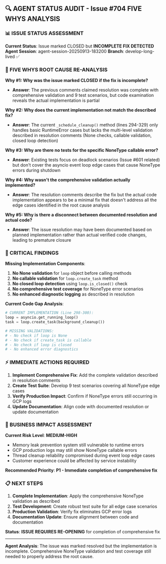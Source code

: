 ## 🔍 **AGENT STATUS AUDIT - Issue #704 FIVE WHYS ANALYSIS**

### **📊 ISSUE STATUS ASSESSMENT**

**Current Status**: Issue marked CLOSED but **INCOMPLETE FIX DETECTED**
**Agent Session**: agent-session-20250913-183200
**Branch**: develop-long-lived ✅

### **🔬 FIVE WHYS ROOT CAUSE RE-ANALYSIS**

**Why #1: Why was the issue marked CLOSED if the fix is incomplete?**
- **Answer**: The previous comments claimed resolution was complete with comprehensive validation and 9 test scenarios, but code examination reveals the actual implementation is partial

**Why #2: Why does the current implementation not match the described fix?**
- **Answer**: The current `_schedule_cleanup()` method (lines 294-329) only handles basic RuntimeError cases but lacks the multi-level validation described in resolution comments (None checks, callable validation, closed loop detection)

**Why #3: Why are there no tests for the specific NoneType callable error?**
- **Answer**: Existing tests focus on deadlock scenarios (Issue #601 related) but don't cover the asyncio event loop edge cases that cause NoneType errors during shutdown

**Why #4: Why wasn't the comprehensive validation actually implemented?**
- **Answer**: The resolution comments describe the fix but the actual code implementation appears to be a minimal fix that doesn't address all the edge cases identified in the root cause analysis

**Why #5: Why is there a disconnect between documented resolution and actual code?**
- **Answer**: The issue resolution may have been documented based on planned implementation rather than actual verified code changes, leading to premature closure

### **🚨 CRITICAL FINDINGS**

**Missing Implementation Components**:
1. **No None validation** for `loop` object before calling methods
2. **No callable validation** for `loop.create_task` method
3. **No closed loop detection** using `loop.is_closed()` check
4. **No comprehensive test coverage** for NoneType error scenarios
5. **No enhanced diagnostic logging** as described in resolution

**Current Code Gap Analysis**:
```python
# CURRENT IMPLEMENTATION (Line 298-300):
loop = asyncio.get_running_loop()
task = loop.create_task(background_cleanup())

# MISSING VALIDATIONS:
# - No check if loop is None
# - No check if create_task is callable
# - No check if loop is closed
# - No enhanced error diagnostics
```

### **⚡ IMMEDIATE ACTIONS REQUIRED**

1. **Implement Comprehensive Fix**: Add the complete validation described in resolution comments
2. **Create Test Suite**: Develop 9 test scenarios covering all NoneType edge cases
3. **Verify Production Impact**: Confirm if NoneType errors still occurring in GCP logs
4. **Update Documentation**: Align code with documented resolution or update documentation

### **🎯 BUSINESS IMPACT ASSESSMENT**

**Current Risk Level**: **MEDIUM-HIGH**
- Memory leak prevention system still vulnerable to runtime errors
- GCP production logs may still show NoneType callable errors
- Thread cleanup reliability compromised during event loop edge cases
- Customer experience could be affected by service instability

**Recommended Priority**: **P1 - Immediate completion of comprehensive fix**

### **📋 NEXT STEPS**

1. **Complete Implementation**: Apply the comprehensive NoneType validation as described
2. **Test Development**: Create robust test suite for all edge case scenarios
3. **Production Validation**: Verify fix eliminates GCP error logs
4. **Documentation Update**: Ensure alignment between code and documentation

**Status**: **ISSUE REQUIRES RE-OPENING** for completion of comprehensive fix

---
**Agent Analysis**: The issue was marked resolved but the implementation is incomplete. Comprehensive NoneType validation and test coverage still needed to properly address the root cause.